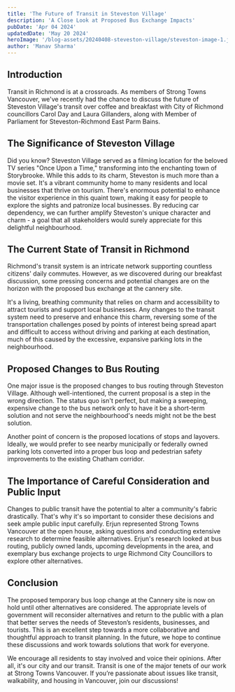 ```yaml
---
title: 'The Future of Transit in Steveston Village'
description: 'A Close Look at Proposed Bus Exchange Impacts'
pubDate: 'Apr 04 2024'
updatedDate: 'May 20 2024'
heroImage: '/blog-assets/20240408-steveston-village/steveston-image-1.jpg'
author: 'Manav Sharma'
---
```


## Introduction

Transit in Richmond is at a crossroads. As members of Strong Towns Vancouver, we've recently had the chance to discuss the future of Steveston Village's transit over coffee and breakfast with City of Richmond councillors Carol Day and Laura Gillanders, along with Member of Parliament for Steveston-Richmond East Parm Bains.

## The Significance of Steveston Village

Did you know? Steveston Village served as a filming location for the beloved TV series "Once Upon a Time," transforming into the enchanting town of Storybrooke. While this adds to its charm, Steveston is much more than a movie set. It's a vibrant community home to many residents and local businesses that thrive on tourism. There's enormous potential to enhance the visitor experience in this quaint town, making it easy for people to explore the sights and patronize local businesses. By reducing car dependency, we can further amplify Steveston's unique character and charm - a goal that all stakeholders would surely appreciate for this delightful neighbourhood.

## The Current State of Transit in Richmond

Richmond's transit system is an intricate network supporting countless citizens' daily commutes. However, as we discovered during our breakfast discussion, some pressing concerns and potential changes are on the horizon with the proposed bus exchange at the cannery site.

It's a living, breathing community that relies on charm and accessibility to attract tourists and support local businesses. Any changes to the transit system need to preserve and enhance this charm, reversing some of the transportation challenges posed by points of interest being spread apart and difficult to access without driving and parking at each destination, much of this caused by the excessive, expansive parking lots in the neighbourhood.

## Proposed Changes to Bus Routing

One major issue is the proposed changes to bus routing through Steveston Village. Although well-intentioned, the current proposal is a step in the wrong direction. The status quo isn't perfect, but making a sweeping, expensive change to the bus network only to have it be a short-term solution and not serve the neighbourhood's needs might not be the best solution.

Another point of concern is the proposed locations of stops and layovers. Ideally, we would prefer to see nearby municipally or federally owned parking lots converted into a proper bus loop and pedestrian safety improvements to the existing Chatham corridor.

## The Importance of Careful Consideration and Public Input

Changes to public transit have the potential to alter a community's fabric drastically. That's why it's so important to consider these decisions and seek ample public input carefully. Erjun represented Strong Towns Vancouver at the open house, asking questions and conducting extensive research to determine feasible alternatives. Erjun's research looked at bus routing, publicly owned lands, upcoming developments in the area, and exemplary bus exchange projects to urge Richmond City Councillors to explore other alternatives.

## Conclusion

The proposed temporary bus loop change at the Cannery site is now on hold until other alternatives are considered. The appropriate levels of government will reconsider alternatives and return to the public with a plan that better serves the needs of Steveston’s residents, businesses, and tourists. This is an excellent step towards a more collaborative and thoughtful approach to transit planning. In the future, we hope to continue these discussions and work towards solutions that work for everyone.

We encourage all residents to stay involved and voice their opinions. After all, it's our city and our transit. Transit is one of the major tenets of our work at Strong Towns Vancouver. If you’re passionate about issues like transit, walkability, and housing in Vancouver, join our discussions!
